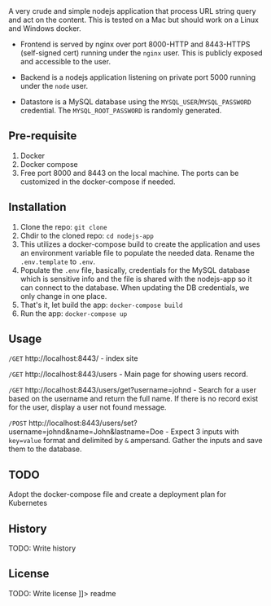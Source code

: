 <snippet>
  <content><![CDATA[
# ${1:Project Name}

A very crude and simple nodejs application that process URL string query and act on the content. This is tested on a Mac but should work on a Linux and Windows docker.

- Frontend is served by nginx over port 8000-HTTP and 8443-HTTPS (self-signed cert) running under the 
`nginx` user. This is publicly exposed and accessible to the user.
       
- Backend is a nodejs application listening on private port 5000 running under the `node` user.
       
- Datastore is a MySQL database using the `MYSQL_USER`/`MYSQL_PASSWORD` credential. The `MYSQL_ROOT_PASSWORD` is randomly generated.
    

## Pre-requisite
1. Docker
2. Docker compose
3. Free port 8000 and 8443 on the local machine. The ports can be customized in the docker-compose if needed.

## Installation

1. Clone the repo: `git clone` 
2. Chdir to the cloned repo: `cd nodejs-app`
3. This utilizes a docker-compose build to create the application and uses an environment variable file to populate the needed data. Rename the `.env.template` to `.env`.
4. Populate the `.env` file, basically, credentials for the MySQL database which is sensitive info and the file is shared with the nodejs-app so it can connect to the database. When updating the DB credentials, we only change in one place.
5. That's it, let build the app: `docker-compose build`
6. Run the app: `docker-compose up`


## Usage

 `/GET` http://localhost:8443/ - index site
        
 `/GET` http://localhost:8443/users - Main page for showing users record.
        
 `/GET` http://localhost:8443/users/get?username=johnd - Search for a user based on the username and return the full name. If there is no record exist for the user, display a user not found message.
        
 `/POST` http://localhost:8443/users/set?username=johnd&name=John&lastname=Doe - Expect 3 inputs with `key=value` format and delimited by `&` ampersand. Gather the inputs and save them to the database.



## TODO

Adopt the docker-compose file and create a deployment plan for Kubernetes

## History

TODO: Write history


## License

TODO: Write license
]]></content>
  <tabTrigger>readme</tabTrigger>
</snippet>
